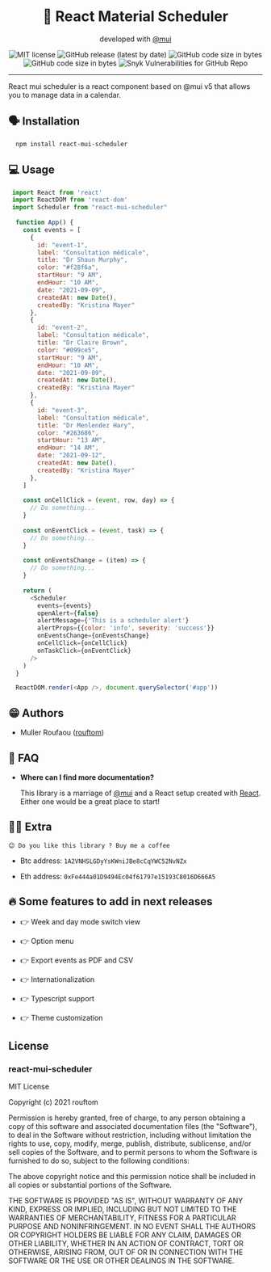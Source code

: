 



<h1 align="center">📅 React Material Scheduler</h1>
<p align="center">developed with <a target="_blank" href="https://mui.com">@mui</a> </p>

<p align="center">
  <img alt="MIT license" src="https://img.shields.io/badge/license-MIT-blue.svg">
  <img alt="GitHub release (latest by date)" src="https://img.shields.io/github/v/release/rouftom/react-mui-scheduler">
  <img alt="GitHub code size in bytes" src="https://img.shields.io/github/languages/code-size/rouftom/react-mui-scheduler">
  <img alt="GitHub code size in bytes" src="https://img.shields.io/github/languages/code-size/rouftom/react-mui-scheduler">
  <img alt="Snyk Vulnerabilities for GitHub Repo" src="https://img.shields.io/snyk/vulnerabilities/github/rouftom/react-mui-scheduler">
</p>

---

React mui scheduler is a react component based on @mui v5 that allows you to manage data in a calendar.

## 🗣️ Installation
```nodejs
  npm install react-mui-scheduler
```

## 💻 Usage
```javascript
 import React from 'react'
 import ReactDOM from 'react-dom'
 import Scheduler from "react-mui-scheduler"
 
  function App() {
    const events = [
      {
        id: "event-1",
        label: "Consultation médicale",
        title: "Dr Shaun Murphy",
        color: "#f28f6a",
        startHour: "9 AM",
        endHour: "10 AM",
        date: "2021-09-09",
        createdAt: new Date(),
        createdBy: "Kristina Mayer"
      },
      {
        id: "event-2",
        label: "Consultation médicale",
        title: "Dr Claire Brown",
        color: "#099ce5",
        startHour: "9 AM",
        endHour: "10 AM",
        date: "2021-09-09",
        createdAt: new Date(),
        createdBy: "Kristina Mayer"
      },
      {
        id: "event-3",
        label: "Consultation médicale",
        title: "Dr Menlendez Hary",
        color: "#263686",
        startHour: "13 AM",
        endHour: "14 AM",
        date: "2021-09-12",
        createdAt: new Date(),
        createdBy: "Kristina Mayer"
      },
    ]
    
    const onCellClick = (event, row, day) => {
      // Do something...
    }
    
    const onEventClick = (event, task) => {
      // Do something...
    }
    
    const onEventsChange = (item) => {
      // Do something...
    }
  
    return (
      <Scheduler
        events={events}
        openAlert={false}
        alertMessage={'This is a scheduler alert'}
        alertProps={{color: 'info', severity: 'success'}}
        onEventsChange={onEventsChange}
        onCellClick={onCellClick}
        onTaskClick={onEventClick}
      />
    )
  }

  ReactDOM.render(<App />, document.querySelector('#app'))
```


## 😁 Authors

- Muller Roufaou ([rouftom](http://github.com/rouftom))



## 🤔 FAQ

* __Where can I find more documentation?__

  This library is a marriage of [@mui](http://mui.com/getting-started/usage/) and a React setup created with [React](https://fr.reactjs.org/). Either one would be a great place to start!


## 🙇‍♂️ Extra

    😊 Do you like this library ? Buy me a coffee

* Btc address: `1A2VNHSLGDyYsKWniJBe8cCqYWC52NvNZx`

* Eth address: `0xFe444a01D9494Ec04f61797e15193C8016D666A5`


## 🔥 Some features to add in next releases

- 👉 Week and day mode switch view

- 👉 Option menu 

- 👉 Export events as PDF and CSV

- 👉 Internationalization

- 👉 Typescript support

- 👉 Theme customization


## License

### react-mui-scheduler

MIT License

Copyright (c) 2021 rouftom

Permission is hereby granted, free of charge, to any person obtaining a copy
of this software and associated documentation files (the "Software"), to deal
in the Software without restriction, including without limitation the rights
to use, copy, modify, merge, publish, distribute, sublicense, and/or sell
copies of the Software, and to permit persons to whom the Software is
furnished to do so, subject to the following conditions:

The above copyright notice and this permission notice shall be included in all
copies or substantial portions of the Software.

THE SOFTWARE IS PROVIDED "AS IS", WITHOUT WARRANTY OF ANY KIND, EXPRESS OR
IMPLIED, INCLUDING BUT NOT LIMITED TO THE WARRANTIES OF MERCHANTABILITY,
FITNESS FOR A PARTICULAR PURPOSE AND NONINFRINGEMENT. IN NO EVENT SHALL THE
AUTHORS OR COPYRIGHT HOLDERS BE LIABLE FOR ANY CLAIM, DAMAGES OR OTHER
LIABILITY, WHETHER IN AN ACTION OF CONTRACT, TORT OR OTHERWISE, ARISING FROM,
OUT OF OR IN CONNECTION WITH THE SOFTWARE OR THE USE OR OTHER DEALINGS IN THE
SOFTWARE.
